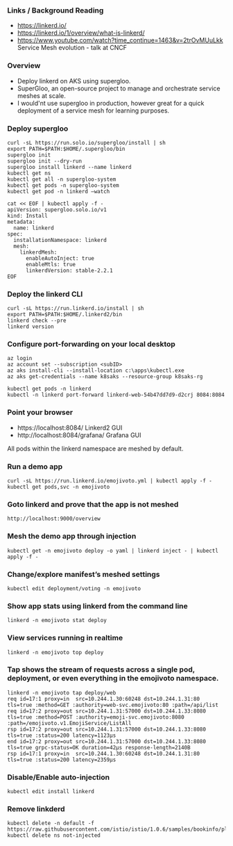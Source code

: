 ### Links / Background Reading
* https://linkerd.io/
* https://linkerd.io/1/overview/what-is-linkerd/
* https://www.youtube.com/watch?time_continue=1463&v=2trOvMUuLkk Service Mesh evolution - talk at CNCF

### Overview
* Deploy linkerd on AKS using supergloo.
* SuperGloo, an open-source project to manage and orchestrate service meshes at scale.
* I would'nt use supergloo in production, however great for a quick deployment of a service mesh for learning purposes.

### Deploy supergloo
```
curl -sL https://run.solo.io/supergloo/install | sh
export PATH=$PATH:$HOME/.supergloo/bin
supergloo init
supergloo init --dry-run
supergloo install linkerd --name linkerd
kubectl get ns
kubectl get all -n supergloo-system
kubectl get pods -n supergloo-system
kubectl get pod -n linkerd –watch

cat << EOF | kubectl apply -f -
apiVersion: supergloo.solo.io/v1
kind: Install
metadata:
  name: linkerd
spec:
  installationNamespace: linkerd
  mesh:
    linkerdMesh:
      enableAutoInject: true
      enableMtls: true
      linkerdVersion: stable-2.2.1
EOF
```

### Deploy the linkerd CLI
```
curl -sL https://run.linkerd.io/install | sh
export PATH=$PATH:$HOME/.linkerd2/bin
linkerd check --pre
linkerd version
```

### Configure port-forwarding on your local desktop
```
az login
az account set --subscription <subID>
az aks install-cli --install-location c:\apps\kubectl.exe
az aks get-credentials --name k8saks --resource-group k8saks-rg

kubectl get pods -n linkerd
kubectl -n linkerd port-forward linkerd-web-54b47dd7d9-d2crj 8084:8084
```

### Point your browser 
* https://localhost:8084/ Linkerd2 GUI
* http://localhost:8084/grafana/ Grafana GUI

All pods within the linkerd namespace are meshed by default.

### Run a demo app
```
curl -sL https://run.linkerd.io/emojivoto.yml | kubectl apply -f -
kubectl get pods,svc -n emojivoto
```

### Goto linkerd and prove that the app is not meshed
```
http://localhost:9000/overview
```

### Mesh the demo app through injection
```
kubectl get -n emojivoto deploy -o yaml | linkerd inject - | kubectl apply -f -
```

### Change/explore manifest’s meshed settings
```
kubectl edit deployment/voting -n emojivoto
```

### Show app stats using linkerd from the command line
```
linkerd -n emojivoto stat deploy
```

### View services running in realtime
```
linkerd -n emojivoto top deploy
```

### Tap shows the stream of requests across a single pod, deployment, or even everything in the emojivoto namespace.
```
linkerd -n emojivoto tap deploy/web
req id=17:1 proxy=in  src=10.244.1.30:60248 dst=10.244.1.31:80 tls=true :method=GET :authority=web-svc.emojivoto:80 :path=/api/list
req id=17:2 proxy=out src=10.244.1.31:57000 dst=10.244.1.33:8080 tls=true :method=POST :authority=emoji-svc.emojivoto:8080 :path=/emojivoto.v1.EmojiService/ListAll
rsp id=17:2 proxy=out src=10.244.1.31:57000 dst=10.244.1.33:8080 tls=true :status=200 latency=1123µs
end id=17:2 proxy=out src=10.244.1.31:57000 dst=10.244.1.33:8080 tls=true grpc-status=OK duration=42µs response-length=2140B
rsp id=17:1 proxy=in  src=10.244.1.30:60248 dst=10.244.1.31:80 tls=true :status=200 latency=2359µs
```

### Disable/Enable auto-injection
```
kubectl edit install linkerd
```

### Remove linkderd
```
kubectl delete -n default -f https://raw.githubusercontent.com/istio/istio/1.0.6/samples/bookinfo/platform/kube/bookinfo.yaml
kubectl delete ns not-injected
```
